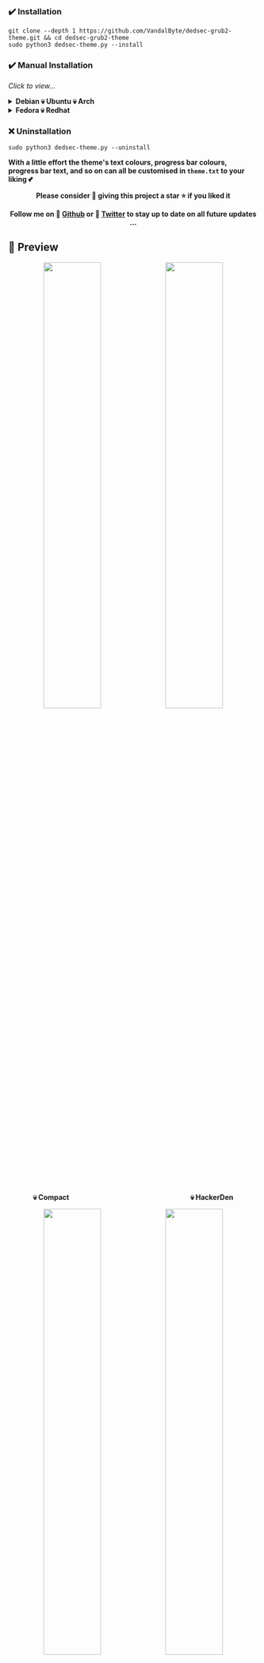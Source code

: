 
### ✔️ Installation

```shell
git clone --depth 1 https://github.com/VandalByte/dedsec-grub2-theme.git && cd dedsec-grub2-theme
sudo python3 dedsec-theme.py --install
```

### ✔️ Manual Installation
*Click to view...*
<details>
 <summary><b>Debian 💀 Ubuntu 💀 Arch</b></summary>
 
  #### 1️⃣ Download your favourite version of the theme from [**Pling**](https://www.pling.com/p/1569525/).

  Now extract your downloaded .zip file.

  Either manually extract it or use the command below. ( *Here I'm using 'brainwash' version of my theme as an example* )
  ```shell
  unzip dedsec-brainwash.zip
  ```
  *The rest of the commands are the same for all the theme styles.*

  #### 2️⃣ Copy the theme directory.
  ```shell
  sudo cp -r dedsec /boot/grub/themes/
  ```
  #### 3️⃣ Make changes to the GRUB config file.

  ```shell
  sudo nano /etc/default/grub
  ```
  Find the line `GRUB_THEME=` then change it to `GRUB_THEME="/boot/grub/themes/dedsec/theme.txt"`

  Then save the file.

  #### 4️⃣ Finally, update the grub.
  ```shell
  sudo grub-mkconfig -o /boot/grub/grub.cfg
  ```
  Now the theme should be installed successfully, enjoy !!
</details>

<details>
 <summary><b>Fedora 💀 Redhat</b></summary>
 
  #### 1️⃣ Download your favourite version of the theme from [**Pling**](https://www.pling.com/p/1569525).

  Now extract your downloaded .zip file.

  Either manually extract it or use the command below. ( *Here I'm using 'brainwash' version of my theme as an example* )
  ```shell
  unzip dedsec-brainwash.zip
  ```
  *The rest of the commands are the same for all the theme styles.*

  #### 2️⃣ Copy the theme directory.
  ```shell
  sudo cp -r dedsec /boot/grub2/themes/
  ```
  #### 3️⃣ Make changes to the GRUB config file.

  ```shell
  sudo nano /etc/default/grub
  ```
  Find the line `GRUB_THEME=` then change it to `GRUB_THEME="/boot/grub2/themes/dedsec/theme.txt"`
 
  Change the line `GRUB_TERMINAL_OUTPUT=console` to this *(comment it out)* `#GRUB_TERMINAL_OUTPUT=console`

  Then save the file.

  #### 4️⃣ Finally, update the grub.
  ```shell
  sudo grub2-mkconfig -o /boot/grub2/grub.cfg
  ```
  Now restart your computer the grub theme should be installed successfully, enjoy !!
</details>

### ❌ Uninstallation
```shell
sudo python3 dedsec-theme.py --uninstall
```
**With a little effort the theme's text colours, progress bar colours, progress bar text, and so on can all be customised in `theme.txt` to your liking 💕**
<p align="center">
  <b>Please consider 🤗 giving this project a star ⭐ if you liked it</b>
</p>

<p align="center">
  <b>Follow me on 💬 <a href="https://github.com/VandalByte">Github</a> or 💬 <a href="https://twitter.com/VandalByte">Twitter</a>  to stay up to date on all future updates ...</b>
</p>

## 📸 Preview

<p align="center">
  <img width="48%" src="https://raw.githubusercontent.com/VandalByte/dedsec-grub2-theme/main/media/previews/preview-compact.png" />
  <img width="48%" src="https://raw.githubusercontent.com/VandalByte/dedsec-grub2-theme/main/media/previews/preview-hackerden.png" />
  <br>
  <b>💀 Compactㅤㅤㅤㅤㅤㅤㅤㅤㅤㅤㅤㅤㅤㅤㅤㅤㅤㅤㅤ💀 HackerDen</b>
</p>

<p align="center">
  <img width="48%" src="https://raw.githubusercontent.com/VandalByte/dedsec-grub2-theme/main/media/previews/preview-unite.png" />
  <img width="48%" src="https://raw.githubusercontent.com/VandalByte/dedsec-grub2-theme/main/media/previews/preview-wrench.png" />
  <br>
  <b>💀 Uniteㅤㅤㅤㅤㅤㅤㅤㅤㅤㅤㅤㅤㅤㅤㅤㅤㅤㅤㅤㅤ 💀 Wrench</b>
</p>

<p align="center">
  <img width="48%" src="https://raw.githubusercontent.com/VandalByte/dedsec-grub2-theme/main/media/previews/preview-sitedown.png" />
  <img width="48%" src="https://raw.githubusercontent.com/VandalByte/dedsec-grub2-theme/main/media/previews/preview-comments.png" />
  <br>
  <b>💀 SiteDownㅤㅤㅤㅤㅤㅤㅤㅤㅤㅤㅤㅤㅤㅤㅤㅤㅤㅤㅤ💀 Comments</b>
</p>

<p align="center">
  <img width="48%" src="https://raw.githubusercontent.com/VandalByte/dedsec-grub2-theme/main/media/previews/preview-trolls.png" />
  <img width="48%" src="https://raw.githubusercontent.com/VandalByte/dedsec-grub2-theme/main/media/previews/preview-mashup.png" />
  <br>
  <b>💀 Trollsㅤㅤㅤㅤㅤㅤㅤㅤㅤㅤㅤㅤㅤㅤㅤㅤㅤㅤㅤㅤ💀 Mashup</b>
</p>

<p align="center">
  <img width="48%" src="https://raw.githubusercontent.com/VandalByte/dedsec-grub2-theme/main/media/previews/preview-fuckery.png" />
  <img width="48%" src="https://raw.githubusercontent.com/VandalByte/dedsec-grub2-theme/main/media/previews/preview-tremor.png" />
  <br>
  <b>💀 Fuckeryㅤㅤㅤㅤㅤㅤㅤㅤㅤㅤㅤㅤㅤㅤㅤㅤㅤㅤㅤ💀 Tremor</b>
</p>

<p align="center">
  <img width="48%" src="https://raw.githubusercontent.com/VandalByte/dedsec-grub2-theme/main/media/previews/preview-reaper.png" />
  <img width="48%" src="https://raw.githubusercontent.com/VandalByte/dedsec-grub2-theme/main/media/previews/preview-stalker.png" />
  <br>
  <b>💀 Reaperㅤㅤㅤㅤㅤㅤㅤㅤㅤㅤㅤㅤㅤㅤㅤㅤㅤㅤㅤㅤ💀 Stalker</b>
</p>

<p align="center">
  <img width="48%" src="https://raw.githubusercontent.com/VandalByte/dedsec-grub2-theme/main/media/previews/preview-brainwash.png" />
  <img width="48%" src="https://raw.githubusercontent.com/VandalByte/dedsec-grub2-theme/main/media/previews/preview-lovetrap.png" />
  <br>
  <b>💀 Brainwashㅤㅤㅤㅤㅤㅤㅤㅤㅤㅤㅤㅤㅤㅤㅤㅤㅤㅤㅤ💀 LoveTrap</b>
</p>

<p align="center">
  <img width="48%" src="https://raw.githubusercontent.com/VandalByte/dedsec-grub2-theme/main/media/previews/preview-spyware.png" />
  <img width="48%" src="https://raw.githubusercontent.com/VandalByte/dedsec-grub2-theme/main/media/previews/preview-spam.png" />
  <br>
  <b>💀 Spywareㅤㅤㅤㅤㅤㅤㅤㅤㅤㅤㅤㅤㅤㅤㅤㅤㅤㅤㅤ💀 Spam</b>
</p>

<p align="center">
  <img width="48%" src="https://raw.githubusercontent.com/VandalByte/dedsec-grub2-theme/main/media/previews/preview-redskull.png" />
  <img width="48%" src="https://raw.githubusercontent.com/VandalByte/dedsec-grub2-theme/main/media/previews/preview-strike.png" />
  <br>
  <b>💀 RedSkullㅤㅤㅤㅤㅤㅤㅤㅤㅤㅤㅤㅤㅤㅤㅤㅤㅤㅤㅤㅤ💀 Strike</b>
</p>

<p align="center">
  <img width="48%" src="https://raw.githubusercontent.com/VandalByte/dedsec-grub2-theme/main/media/previews/preview-firewall.png" />
  <img width="48%" src="https://raw.githubusercontent.com/VandalByte/dedsec-grub2-theme/main/media/previews/preview-wannacry.png" />
  <br>
  <b>💀 Firewallㅤㅤㅤㅤㅤㅤㅤㅤㅤㅤㅤㅤㅤㅤㅤㅤㅤㅤㅤ💀 WannaCry</b>
</p>

<p align="center">
  <img width="48%" src="https://raw.githubusercontent.com/VandalByte/dedsec-grub2-theme/main/media/previews/preview-legion.png" />
  <br>
  <b>💀 Legion</b>
</p>
